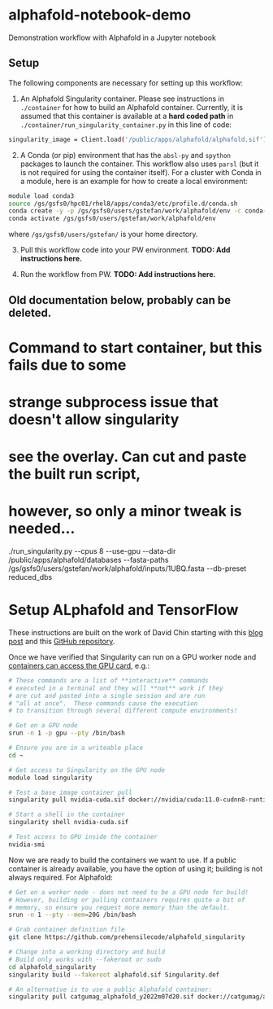 # alphafold-notebook-demo
Demonstration workflow with Alphafold in a Jupyter notebook

## Setup

The following components are necessary for setting up this workflow:
1. An Alphafold Singularity container.  Please see instructions in `./container` for how to build an Alphafold container. Currently, it is assumed that this container is available at a **hard coded path** in `./container/run_singularity_container.py` in this line of code:
```bash
singularity_image = Client.load('/public/apps/alphafold/alphafold.sif')
```

2. A Conda (or pip) environment that has the `absl-py` and `spython` packages to launch the container. This workflow also uses `parsl` (but it is not required for using the container itself). For a cluster with Conda in a module, here is an example for how to create a local environment:
```bash
module load conda3
source /gs/gsfs0/hpc01/rhel8/apps/conda3/etc/profile.d/conda.sh
conda create -y -p /gs/gsfs0/users/gstefan/work/alphafold/env -c conda-forge absl-py==0.13.0 spython=0.1.16 parsl
conda activate /gs/gsfs0/users/gstefan/work/alphafold/env
```
where `/gs/gsfs0/users/gstefan/` is your home directory.

3. Pull this workflow code into your PW environment.
**TODO: Add instructions here.**

4. Run the workflow from PW.
**TODO: Add instructions here.**

## Old documentation below, probably can be deleted.

# Command to start container, but this fails due to some
# strange subprocess issue that doesn't allow singularity
# see the overlay.  Can cut and paste the built run script,
# however, so only a minor tweak is needed...
./run_singularity.py --cpus 8 --use-gpu --data-dir /public/apps/alphafold/databases --fasta-paths /gs/gsfs0/users/gstefan/work/alphafold/inputs/1UBQ.fasta --db-preset reduced_dbs


# Setup ALphafold and TensorFlow

These instructions are built on the work of David Chin
starting with this [blog post](https://linuxfollies.blogspot.com/2021/09/alphafold-2-on-singularity-slurm.html)
and this [GitHub repository](https://github.com/prehensilecode/alphafold_singularity).

Once we have verified that Singularity can run on
a GPU worker node and [containers can access the GPU card](https://blog.roboflow.com/use-the-gpu-in-docker/), e.g.:
```bash
# These commands are a list of **interactive** commands
# executed in a terminal and they will **not** work if they
# are cut and pasted into a single session and are run
# "all at once".  These commands cause the execution
# to transition through several different compute environments!

# Get on a GPU node
srun -n 1 -p gpu --pty /bin/bash

# Ensure you are in a writeable place
cd ~

# Get access to Singularity on the GPU node
module load singularity

# Test a base image container pull
singularity pull nvidia-cuda.sif docker://nvidia/cuda:11.0-cudnn8-runtime-ubuntu18.04

# Start a shell in the container
singularity shell nvidia-cuda.sif

# Test access to GPU inside the container
nvidia-smi
```

Now we are ready to build the containers we want to use.  If a public
container is already available, you have the option of using it;
building is not always required.  For Alphafold:
```bash
# Get on a worker node - does not need to be a GPU node for build!
# However, building or pulling containers requires quite a bit of
# memory, so ensure you request more memory than the default.
srun -n 1 --pty --mem=20G /bin/bash

# Grab container definition file
git clone https://github.com/prehensilecode/alphafold_singularity

# Change into a working directory and build
# Build only works with --fakeroot or sudo
cd alphafold_singularity
singularity build --fakeroot alphafold.sif Singularity.def

# An alternative is to use a public Alphafold container:
singularity pull catgumag_alphafold_y2022m07d20.sif docker://catgumag/alphafold

```
